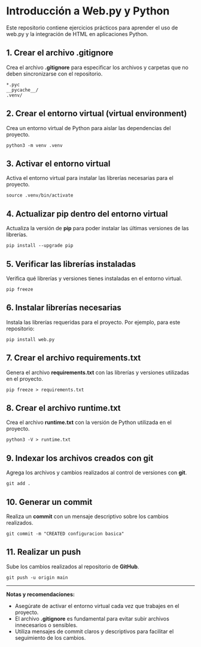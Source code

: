 # Introducción a Web.py y Python

Este repositorio contiene ejercicios prácticos para aprender el uso de web.py y la integración de HTML en aplicaciones Python.

## 1. Crear el archivo **.gitignore**

Crea el archivo **.gitignore** para especificar los archivos y carpetas que no deben sincronizarse con el repositorio.

````shell
*.pyc
__pycache__/
.venv/
````

## 2. Crear el entorno virtual (**virtual environment**)

Crea un entorno virtual de Python para aislar las dependencias del proyecto.

````shell
python3 -m venv .venv
````

## 3. Activar el entorno virtual

Activa el entorno virtual para instalar las librerías necesarias para el proyecto.

````shell
source .venv/bin/activate
````

## 4. Actualizar **pip** dentro del entorno virtual

Actualiza la versión de **pip** para poder instalar las últimas versiones de las librerías.

````shell
pip install --upgrade pip
````

## 5. Verificar las librerías instaladas

Verifica qué librerías y versiones tienes instaladas en el entorno virtual.

````shell
pip freeze
````

## 6. Instalar librerías necesarias

Instala las librerías requeridas para el proyecto. Por ejemplo, para este repositorio:

````shell
pip install web.py
````

## 7. Crear el archivo **requirements.txt**

Genera el archivo **requirements.txt** con las librerías y versiones utilizadas en el proyecto.

````shell
pip freeze > requirements.txt
````

## 8. Crear el archivo **runtime.txt**

Crea el archivo **runtime.txt** con la versión de Python utilizada en el proyecto.

````shell
python3 -V > runtime.txt
````

## 9. Indexar los archivos creados con **git**

Agrega los archivos y cambios realizados al control de versiones con **git**.

````shell
git add .
````

## 10. Generar un **commit**

Realiza un **commit** con un mensaje descriptivo sobre los cambios realizados.

````shell
git commit -m "CREATED configuracion basica"
````

## 11. Realizar un **push** 

Sube los cambios realizados al repositorio de **GitHub**.

````shell
git push -u origin main
````

---

**Notas y recomendaciones:**
- Asegúrate de activar el entorno virtual cada vez que trabajes en el proyecto.
- El archivo **.gitignore** es fundamental para evitar subir archivos innecesarios o sensibles.
- Utiliza mensajes de commit claros y descriptivos para facilitar el seguimiento de los cambios.



